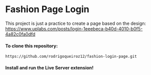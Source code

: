 # Fashion Page Login
This project is just a practice to create a page based on the design:
https://www.uplabs.com/posts/login-1eeebeca-b40d-4010-b0f5-4a82c0fa0dfd

#### To clone this repository:
`https://github.com/rodrigoqueiroz12/fashion-login-page.git`

#### Install and run the **Live Server** extension!

